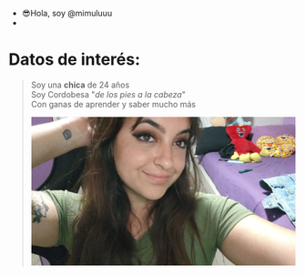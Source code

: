- 😎Hola, soy @mimuluuu
- 
# Datos de interés:
>
> Soy una **chica** de 24 años    
> Soy Cordobesa "_de los pies a la cabeza_"  
> Con ganas de aprender y saber mucho más
>
> ![Mimuluuu](https://github.com/Mimuluuu/foto/blob/main/7887cc26-f079-4f03-8c2f-b588d9595d46.jpg)
